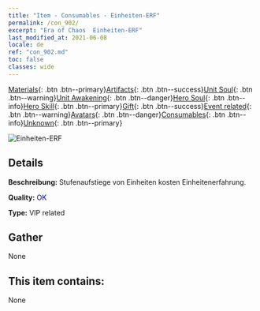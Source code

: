 ```yaml
---
title: "Item - Consumables - Einheiten-ERF"
permalink: /con_902/
excerpt: "Era of Chaos  Einheiten-ERF"
last_modified_at: 2021-06-08
locale: de
ref: "con_902.md"
toc: false
classes: wide
---
```

 [Materials](/ItemsDE/){: .btn .btn--primary}[Artifacts](/ItemsDE/Artifacts/){: .btn .btn--success}[Unit Soul](/ItemsDE/UnitSoul/){: .btn .btn--warning}[Unit Awakening](/ItemsDE/UnitAwakening/){: .btn .btn--danger}[Hero Soul](/ItemsDE/HeroSoul/){: .btn .btn--info}[Hero Skill](/ItemsDE/HeroSkill/){: .btn .btn--primary}[Gift](/ItemsDE/Gift/){: .btn .btn--success}[Event related](/ItemsDE/Events/){: .btn .btn--warning}[Avatars](/ItemsDE/Avatars/){: .btn .btn--danger}[Consumables](/ItemsDE/Consumables/){: .btn .btn--info}[Unknown](/ItemsDE/Unknown/){: .btn .btn--primary}

 ![Einheiten-ERF](/images/t/i_106.png)

## Details
 **Beschreibung:** Stufenaufstiege von Einheiten kosten Einheitenerfahrung.

 **Quality:** <span style="color: #000080">OK</span>

 **Type:** VIP related

## Gather

  None

## This item contains:

  None


